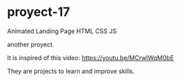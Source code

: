 # proyect-17
Animated Landing Page HTML CSS JS

another proyect.

It is inspired of this video: https://youtu.be/MCrwlWqM0bE

They are projects to learn and improve skills.
